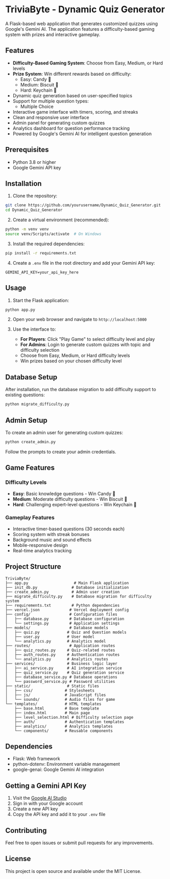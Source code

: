 # TriviaByte - Dynamic Quiz Generator

A Flask-based web application that generates customized quizzes using Google's Gemini AI. The application features a difficulty-based gaming system with prizes and interactive gameplay.

## Features

- **Difficulty-Based Gaming System**: Choose from Easy, Medium, or Hard levels
- **Prize System**: Win different rewards based on difficulty:
  - Easy: Candy 🍭
  - Medium: Biscuit 🍪  
  - Hard: Keychain 🔑
- Dynamic quiz generation based on user-specified topics
- Support for multiple question types:
  - Multiple Choice
- Interactive game interface with timers, scoring, and streaks
- Clean and responsive user interface
- Admin panel for generating custom quizzes
- Analytics dashboard for question performance tracking
- Powered by Google's Gemini AI for intelligent question generation

## Prerequisites

- Python 3.8 or higher
- Google Gemini API key

## Installation

1. Clone the repository:
```bash
git clone https://github.com/yourusername/Dynamic_Quiz_Generator.git
cd Dynamic_Quiz_Generator
```

2. Create a virtual environment (recommended):
```bash
python -m venv venv
source venv/Scripts/activate  # On Windows
```

3. Install the required dependencies:
```bash
pip install -r requirements.txt
```

4. Create a `.env` file in the root directory and add your Gemini API key:
```
GEMINI_API_KEY=your_api_key_here
```

## Usage

1. Start the Flask application:
```bash
python app.py
```

2. Open your web browser and navigate to `http://localhost:5000`

3. Use the interface to:
   - **For Players**: Click "Play Game" to select difficulty level and play
   - **For Admins**: Login to generate custom quizzes with topic and difficulty selection
   - Choose from Easy, Medium, or Hard difficulty levels
   - Win prizes based on your chosen difficulty level

## Database Setup

After installation, run the database migration to add difficulty support to existing questions:

```bash
python migrate_difficulty.py
```

## Admin Setup

To create an admin user for generating custom quizzes:

```bash
python create_admin.py
```

Follow the prompts to create your admin credentials.

## Game Features

### Difficulty Levels
- **Easy**: Basic knowledge questions - Win Candy 🍭
- **Medium**: Moderate difficulty questions - Win Biscuit 🍪  
- **Hard**: Challenging expert-level questions - Win Keychain 🔑

### Gameplay Features
- Interactive timer-based questions (30 seconds each)
- Scoring system with streak bonuses
- Background music and sound effects
- Mobile-responsive design
- Real-time analytics tracking

## Project Structure

```
TriviaByte/
├── app.py                    # Main Flask application
├── init_db.py               # Database initialization
├── create_admin.py          # Admin user creation
├── migrate_difficulty.py    # Database migration for difficulty system
├── requirements.txt         # Python dependencies
├── vercel.json             # Vercel deployment config
├── config/                 # Configuration files
│   ├── database.py         # Database configuration
│   └── settings.py         # Application settings
├── models/                 # Database models
│   ├── quiz.py            # Quiz and Question models
│   ├── user.py            # User model
│   └── analytics.py       # Analytics model
├── routes/                 # Application routes
│   ├── quiz_routes.py     # Quiz-related routes
│   ├── auth_routes.py     # Authentication routes
│   └── analytics.py       # Analytics routes
├── services/              # Business logic layer
│   ├── ai_service.py      # AI integration service
│   ├── quiz_service.py    # Quiz generation service
│   ├── database_service.py # Database operations
│   └── password_service.py # Password utilities
├── static/                # Static files
│   ├── css/              # Stylesheets
│   ├── js/               # JavaScript files
│   └── sounds/           # Audio files for game
└── templates/            # HTML templates
    ├── base.html         # Base template
    ├── index.html        # Main page
    ├── level_selection.html # Difficulty selection page
    ├── auth/             # Authentication templates
    ├── analytics/        # Analytics templates
    └── components/       # Reusable components
```

## Dependencies

- Flask: Web framework
- python-dotenv: Environment variable management
- google-genai: Google Gemini AI integration

## Getting a Gemini API Key

1. Visit the [Google AI Studio](https://aistudio.google.com/app/apikey)
2. Sign in with your Google account
3. Create a new API key
4. Copy the API key and add it to your `.env` file

## Contributing

Feel free to open issues or submit pull requests for any improvements.

## License

This project is open source and available under the MIT License.
